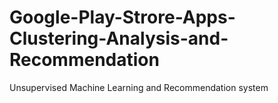 # Google-Play-Strore-Apps-Clustering-Analysis-and-Recommendation
Unsupervised Machine Learning and Recommendation system
